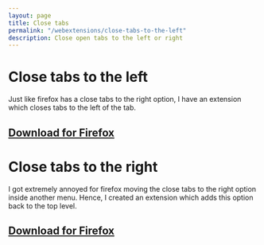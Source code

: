 ```yaml
---
layout: page
title: Close tabs
permalink: "/webextensions/close-tabs-to-the-left"
description: Close open tabs to the left or right
---
```


# Close tabs to the left

Just like firefox has a close tabs to the right option, I have an extension which closes tabs to the left of the tab.
## [Download for Firefox](/xpi/close_tabs_to_the_left-1.0.0-fx.xpi)

# Close tabs to the right

I got extremely annoyed for firefox moving the close tabs to the right option inside another menu. Hence, I created an extension which adds this option back to the top level.
## [Download for Firefox](/xpi/close_tabs_to_the_right-1.0.0-fx.xpi)

